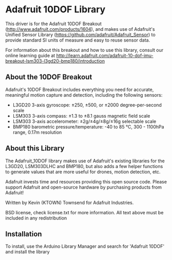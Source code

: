 # Adafruit 10DOF Library

This driver is for the Adafruit 10DOF Breakout (http://www.adafruit.com/products/1604), and makes use of Adafruit's Unified Sensor Library (https://github.com/adafruit/Adafruit_Sensor) to provide standard SI units of measure and easy to reuse sensor data.

For information about this breakout and how to use this library, consult our online learning guide at http://learn.adafruit.com/adafruit-10-dof-imu-breakout-lsm303-l3gd20-bmp180/introduction

## About the 10DOF Breakout ##

Adafruit's 10DOF Breakout includes everything you need for accurate, meaningful motion capture and detection, including the following sensors:

- L3GD20 3-axis gyroscope: ±250, ±500, or ±2000 degree-per-second scale
- LSM303 3-axis compass: ±1.3 to ±8.1 gauss magnetic field scale
- LSM303 3-axis accelerometer: ±2g/±4g/±8g/±16g selectable scale
- BMP180 barometric pressure/temperature: -40 to 85 °C, 300 - 1100hPa range, 0.17m resolution

## About this Library ##

The Adafruit_10DOF library makes use of Adafruit's existing libraries for the L3GD20, LSM303DLHC and BMP180, but also adds a few helper functions to generate values that are more useful for drones, motion detection, etc.

Adafruit invests time and resources providing this open source code.  Please support Adafruit and open-source hardware by purchasing products from Adafruit!

Written by Kevin (KTOWN) Townsend for Adafruit Industries.

BSD license, check license.txt for more information. All text above must be included in any redistribution

## Installation
To install, use the Arduino Library Manager and search for 'Adafruit 10DOF' and install the library
